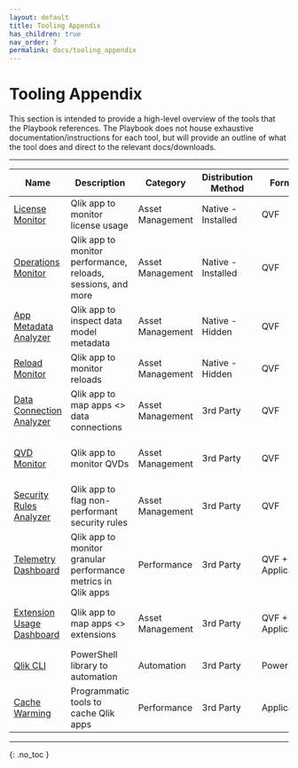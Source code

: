 ```yaml
---
layout: default
title: Tooling Appendix
has_children: true
nav_order: 7
permalink: docs/tooling_appendix
---
```

# Tooling Appendix

This section is intended to provide a high-level overview of the tools that the Playbook references. The Playbook does not house exhaustive documentation/instructions for each tool, but will provide an outline of what the tool does and direct to the relevant docs/downloads.

------


| Name                                                                   | Description                                                    |  Category           | Distribution Method | Format          | Source                                                                 | Supported By                                | Complexity |
|------------------------------------------------------------------------|----------------------------------------------------------------|---------------------|---------------------|-----------------|------------------------------------------------------------------------|---------------------------------------------|------------|
| [License Monitor](./tooling/license_monitor.html)                      | Qlik app to monitor license usage                              | Asset Management    | Native - Installed  | QVF             | N/A, Installed                                                         | Qlik                                        | Low        |
| [Operations Monitor](./tooling/operations_monitor.html)                | Qlik app to monitor performance, reloads, sessions, and more   | Asset Management    | Native - Installed  | QVF             | N/A, Installed                                                         | Qlik                                        | Low        |
| [App Metadata Analyzer](./tooling/app_metadata_analyzer.md)            | Qlik app to inspect data model metadata                        | Asset Management    | Native - Hidden     | QVF             | C:\ProgramData\Qlik\&nbsp;<br>Sense\Repository\DefaultApps             | Qlik                                        | Low        |
| [Reload Monitor](./tooling/reloads_monitor.html)                       | Qlik app to monitor reloads                                    | Asset Management    | Native - Hidden     | QVF             | C:\ProgramData\Qlik\&nbsp;<br>Sense\Repository\DefaultApps             | Qlik                                        | Low        |
| [Data Connection Analyzer](./tooling/data_connection_analyzer.html)    | Qlik app to map apps <> data connections                       | Asset Management    | 3rd Party           | QVF             | [Github](https://github.com/eapowertools/qs-data-connection-analyzer)  | Americas Enterprise Architecture Team, Qlik | Low        |
| [QVD Monitor](./tooling/qvd_monitor.html)                              | Qlik app to monitor QVDs                                       | Asset Management    | 3rd Party           | QVF             | [Github](https://github.com/eapowertools/qs-qvd-monitor)               | Americas Enterprise Architecture Team, Qlik | Low        |
| [Security Rules Analyzer]()                                            | Qlik app to flag non-performant security rules                 | Asset Management    | 3rd Party           | QVF             | [Github](https://github.com/eapowertools/qs-security-rule-analyzer)    | Americas Enterprise Architecture Team, Qlik | Low        |
| [Telemetry Dashboard](./tooling/telemetry_dashboard.html)              | Qlik app to monitor granular performance metrics in Qlik apps  | Performance         | 3rd Party           | QVF + Application | [Github](https://github.com/eapowertools/qs-telemetry-dashboard)       | Americas Enterprise Architecture Team, Qlik | Medium     |
| [Extension Usage Dashboard](./tooling/extension_usage_dashboard.html)  | Qlik app to map apps <> extensions                             | Asset Management    | 3rd Party           | QVF + Application | [Github](https://github.com/eapowertools/qs-extension-usage-dashboard) | Americas Enterprise Architecture Team, Qlik | Low        |
| [Qlik CLI](./tooling/qlik_cli.html)                                    | PowerShell library to automation                               | Automation          | 3rd Party           | PowerShell      | [Github](https://github.com/ahaydon/Qlik-Cli)                          | Adam Haydon, Qlik                           | Medium     |
| [Cache Warming](./tooling/cache_warming.md)                            | Programmatic tools to cache Qlik apps                          | Performance         | 3rd Party           | Application     | Various (see article)                                                  | Various                                     | Medium     |

------

{: .no_toc }

